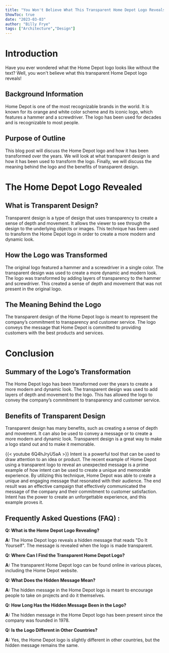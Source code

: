 ```yaml
---
title: "You Won't Believe What This Transparent Home Depot Logo Reveals!"
ShowToc: true 
date: "2023-03-03"
author: "Billy Frye" 
tags: ["Architecture","Design"]
---
```

# Introduction

Have you ever wondered what the Home Depot logo looks like without the text? Well, you won't believe what this transparent Home Depot logo reveals! 

## Background Information

Home Depot is one of the most recognizable brands in the world. It is known for its orange and white color scheme and its iconic logo, which features a hammer and a screwdriver. The logo has been used for decades and is recognizable to most people.

## Purpose of Outline

This blog post will discuss the Home Depot logo and how it has been transformed over the years. We will look at what transparent design is and how it has been used to transform the logo. Finally, we will discuss the meaning behind the logo and the benefits of transparent design.

# The Home Depot Logo Revealed

## What is Transparent Design?

Transparent design is a type of design that uses transparency to create a sense of depth and movement. It allows the viewer to see through the design to the underlying objects or images. This technique has been used to transform the Home Depot logo in order to create a more modern and dynamic look.

## How the Logo was Transformed

The original logo featured a hammer and a screwdriver in a single color. The transparent design was used to create a more dynamic and modern look. The logo was transformed by adding layers of transparency to the hammer and screwdriver. This created a sense of depth and movement that was not present in the original logo.

## The Meaning Behind the Logo

The transparent design of the Home Depot logo is meant to represent the company’s commitment to transparency and customer service. The logo conveys the message that Home Depot is committed to providing customers with the best products and services.

# Conclusion

## Summary of the Logo’s Transformation

The Home Depot logo has been transformed over the years to create a more modern and dynamic look. The transparent design was used to add layers of depth and movement to the logo. This has allowed the logo to convey the company’s commitment to transparency and customer service.

## Benefits of Transparent Design

Transparent design has many benefits, such as creating a sense of depth and movement. It can also be used to convey a message or to create a more modern and dynamic look. Transparent design is a great way to make a logo stand out and to make it memorable.

{{< youtube 6Q4hJryU5aA >}} 
Intent is a powerful tool that can be used to draw attention to an idea or product. The recent example of Home Depot using a transparent logo to reveal an unexpected message is a prime example of how intent can be used to create a unique and memorable experience. By utilizing this technique, Home Depot was able to create a unique and engaging message that resonated with their audience. The end result was an effective campaign that effectively communicated the message of the company and their commitment to customer satisfaction. Intent has the power to create an unforgettable experience, and this example proves it.

## Frequently Asked Questions (FAQ) :
**Q: What is the Home Depot Logo Revealing?**

**A:** The Home Depot logo reveals a hidden message that reads "Do It Yourself". The message is revealed when the logo is made transparent. 

**Q: Where Can I Find the Transparent Home Depot Logo?**

**A:** The transparent Home Depot logo can be found online in various places, including the Home Depot website. 

**Q: What Does the Hidden Message Mean?**

**A:** The hidden message in the Home Depot logo is meant to encourage people to take on projects and do it themselves. 

**Q: How Long Has the Hidden Message Been in the Logo?**

**A:** The hidden message in the Home Depot logo has been present since the company was founded in 1978. 

**Q: Is the Logo Different in Other Countries?**

**A:** Yes, the Home Depot logo is slightly different in other countries, but the hidden message remains the same.



